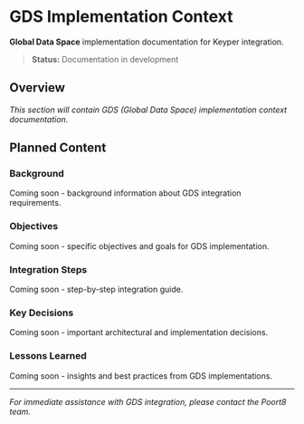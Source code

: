 

# GDS Implementation Context

**Global Data Space** implementation documentation for Keyper integration.

> **Status:** Documentation in development

## Overview

*This section will contain GDS (Global Data Space) implementation context documentation.*

## Planned Content

### Background
Coming soon - background information about GDS integration requirements.

### Objectives
Coming soon - specific objectives and goals for GDS implementation.

### Integration Steps
Coming soon - step-by-step integration guide.

### Key Decisions
Coming soon - important architectural and implementation decisions.

### Lessons Learned
Coming soon - insights and best practices from GDS implementations.

---

*For immediate assistance with GDS integration, please contact the Poort8 team.*
